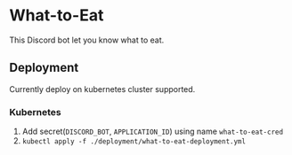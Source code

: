 # What-to-Eat

This Discord bot let you know what to eat.

## Deployment

Currently deploy on kubernetes cluster supported.

### Kubernetes

1. Add secret(`DISCORD_BOT`, `APPLICATION_ID`) using name `what-to-eat-cred`
2. `kubectl apply -f ./deployment/what-to-eat-deployment.yml`
